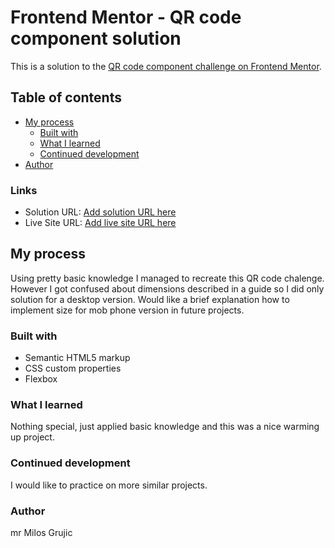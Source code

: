 # Frontend Mentor - QR code component solution

This is a solution to the [QR code component challenge on Frontend Mentor](https://www.frontendmentor.io/challenges/qr-code-component-iux_sIO_H).
## Table of contents

- [My process](#my-process)
  - [Built with](#built-with)
  - [What I learned](#what-i-learned)
  - [Continued development](#continued-development)
- [Author](#author)

### Links

- Solution URL: [Add solution URL here](https://your-solution-url.com)
- Live Site URL: [Add live site URL here](https://your-live-site-url.com)

## My process

Using pretty basic knowledge I managed to recreate this QR code chalenge. However I got confused about dimensions described in a guide so I did only solution for a desktop version. Would like a brief explanation how to implement size for mob phone version in future projects.

### Built with

- Semantic HTML5 markup
- CSS custom properties
- Flexbox

### What I learned

Nothing special, just applied basic knowledge and this was a nice warming up project.


### Continued development

I would like to practice on more similar projects.

### Author
mr Milos Grujic
